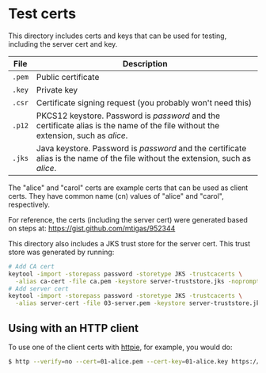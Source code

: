 # Test certs

This directory includes certs and keys that can be used for testing, including
the server cert and key.

| File | Description |
| ---- | ----------- |
| `.pem` | Public certificate |
| `.key` | Private key |
| `.csr` | Certificate signing request (you probably won't need this) |
| `.p12` | PKCS12 keystore. Password is *password* and the certificate alias is the name of the file without the extension, such as *alice*. | 
| `.jks` | Java keystore. Password is *password* and the certificate alias is the name of the file without the extension, such as *alice*. | 

The "alice" and "carol" certs are example certs that can be used as client certs.
They have common name (cn) values of "alice" and "carol", respectively.

For reference, the certs (including the server cert) were generated based on
steps at:
https://gist.github.com/mtigas/952344

This directory also includes a JKS trust store for the server cert. This trust 
store was generated by running:

```bash
# Add CA cert
keytool -import -storepass password -storetype JKS -trustcacerts \
  -alias ca-cert -file ca.pem -keystore server-truststore.jks -noprompt
# Add server cert
keytool -import -storepass password -storetype JKS -trustcacerts \
  -alias server-cert -file 03-server.pem -keystore server-truststore.jks -noprompt
``` 

## Using with an HTTP client

To use one of the client certs with [httpie](https://httpie.org), for example,
you would do:

```bash
$ http --verify=no --cert=01-alice.pem --cert-key=01-alice.key https://localhost:3000/users/user.1
```
